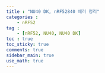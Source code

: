 ```yaml
---
title : "NU40 DK, nRF52840 에러 정리"
categories :
    - nRF52
tag :
    - [nRF52, NU40, NU40 DK]
toc : true
toc_sticky: true 
comments: true
sidebar_main: true
use_math: true
---
```










